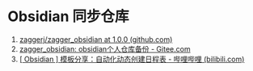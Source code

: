 # Obsidian 同步仓库
1. [zaggerj/zagger_obsidian at 1.0.0 (github.com)](https://github.com/zaggerj/zagger_obsidian/tree/1.0.0)
2. [zagger_obsidian: obsidian个人仓库备份 - Gitee.com](https://gitee.com/zaggerzj/zagger_obsidian/tree/1.0.0/)
3. [[ Obsidian ] 模板分享：自动化动态创建日程表 - 哔哩哔哩 (bilibili.com)](https://www.bilibili.com/read/cv23768479/)